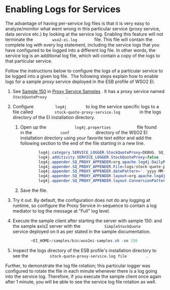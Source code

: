 # Enabling Logs for Services

The advantage of having per-service log files is that it is very easy to
analyze/monitor what went wrong in this particular service (proxy
service, data service etc.) by looking at the service log. Enabling this
feature will not terminate the `         wso2-ei.log        ` file. This
file will contain the complete log with every log statement, including
the service logs that you have configured to be logged into a different
log file. In other words, the service log is an additional log file,
which will contain a copy of the logs to that particular service.

Follow the instructions below to configure the logs of a particular
service to be logged into a given log file.  The following steps explain
how to enable logs for a sample proxy service deployed in the ESB
profile of WSO2 EI.

1.  See [Sample
    150](https://docs.wso2.com/display/EI600/Sample+150%3A+Introduction+to+Proxy+Services)
    in [Proxy Service
    Samples](https://docs.wso2.com/display/EI650/Proxy+Service+Samples)
    . It has a proxy service named `          StockQuoteProxy         `
    .
2.  Configure `          log4j         ` to log the service
    specific logs to a file called
    `          stock-quote-proxy-service.log         ` in the logs
    directory of the EI installation directory.
    1.  Open up the `             log4j.properties            `
        file found in the `             conf            ` directory of
        the WSO2 EI installation directory using your favorite text
        editor and add the following section to the end of the file
        starting in a new line.

        ``` java
                log4j.category.SERVICE_LOGGER.StockQuoteProxy=DEBUG, SQ_PROXY_APPENDER
                log4j.additivity.SERVICE_LOGGER.StockQuoteProxy=false
                log4j.appender.SQ_PROXY_APPENDER=org.apache.log4j.DailyRollingFileAppender
                log4j.appender.SQ_PROXY_APPENDER.File=logs/stock-quote-proxy-service.log
                log4j.appender.SQ_PROXY_APPENDER.datePattern='.'yyyy-MM-dd-HH-mm
                log4j.appender.SQ_PROXY_APPENDER.layout=org.apache.log4j.PatternLayout
                log4j.appender.SQ_PROXY_APPENDER.layout.ConversionPattern=%d{ISO8601} \[%X{ip}-%X{host}\] \[%t\] %5p %c{1} %m%n
        ```

    2.  Save the file.

3.  Try it out. By default, the configuration does not do any logging at
    runtime, so configure the Proxy Service in-sequence to contain a log
    mediator to log the message at "Full" log level.
4.  Execute the sample client after starting the server with sample 150:
    and the sample axis2 server with the
    `           SimpleStockQuote          ` service deployed on it as
    per stated in the sample documentation.

    ``` java
            <EI_HOME>/samples/bin/wso2ei-samples.sh -sn 150
    ```

5.  Inspect the logs directory of the ESB profile's installation
    directory to see the
    `          stock-quote-proxy-service.log file         ` .

Further, to demonstrate the log file rotation; this particular logger
was configured to rotate the file in each minute whenever there is a log
going into the service log. Therefore, if you execute the sample client
once again after 1 minute, you will be able to see the service log file
rotation as well.
